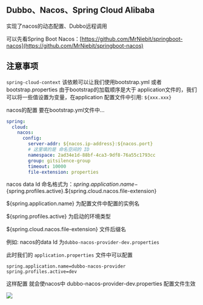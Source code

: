 ## Dubbo、Nacos、Spring Cloud Alibaba

实现了nacos的动态配置、Dubbo远程调用

可以先看Spring Boot Nacos：[https://github.com/MrNiebit/springboot-nacos](https://github.com/MrNiebit/springboot-nacos)


## 注意事项

`spring-cloud-context` 该依赖可以让我们使用bootstrap.yml 或者 bootstrap.properties
由于bootstrap的加载顺序是大于 application文件的，我们可以将一些值设置为变量，在application
配置文件中引用: `${xxx.xxx}`

nacos的配置 要在bootstrap.yml文件中...

```yml
spring:
  cloud:
    nacos:
      config:
        server-addr: ${nacos.ip-address}:${nacos.port}
        # 这里填的是 命名空间的 ID
        namespace: 2ad34e1d-88bf-4ca3-9df8-76a55c1793cc
        group: gitsilence-group
        timeout: 10000
        file-extension: properties
```

nacos data Id 命名格式为：${spring.application.name}-${spring.profiles.active}.${spring.cloud.nacos.file-extension}

${spring.application.name} 为配置文件中配置的实例名

${spring.profiles.active} 为启动的环境类型

${spring.cloud.nacos.file-extension} 文件后缀名

例如: nacos的data Id 为`dubbo-nacos-provider-dev.properties`

此时我们的 `application.properties` 文件中可以配置
```properties
spring.application.name=dubbo-nacos-provider
spring.profiles.active=dev
```

这样配置 就会使nacos中 dubbo-nacos-provider-dev.properties 配置文件生效

![](https://ftp.bmp.ovh/imgs/2021/06/75c899c1341100a3.png)
